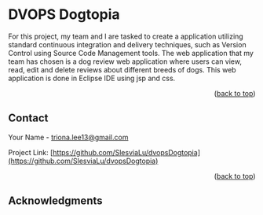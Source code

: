 # DVOPS Dogtopia


<!-- testing for CODEOWNERS -->

<!-- Improved compatibility of back to top link: See: https://github.com/othneildrew/Best-README-Template/pull/73 -->
<!-- <a name="readme-top"></a> -->
<!--
*** Thanks for checking out the Best-README-Template. If you have a suggestion
*** that would make this better, please fork the repo and create a pull request
*** or simply open an issue with the tag "enhancement".
*** Don't forget to give the project a star!
*** Thanks again! Now go create something AMAZING! :D
-->



<!-- PROJECT SHIELDS -->
<!--
*** I'm using markdown "reference style" links for readability.
*** Reference links are enclosed in brackets [ ] instead of parentheses ( ).
*** See the bottom of this document for the declaration of the reference variables
*** for contributors-url, forks-url, etc. This is an optional, concise syntax you may use.
*** https://www.markdownguide.org/basic-syntax/#reference-style-links
-->





<!-- ABOUT THE DVOPS DOGTOPIA PROJECT -->

For this project, my team and I are  tasked to create a application utilizing standard continuous integration and delivery techniques,
such as Version Control using Source Code Management tools. 
The web application that my team has chosen is a dog review web application where users can view, read, edit and delete reviews about different breeds of dogs.
This web application is done in Eclipse IDE using jsp and css. 
<p align="right">(<a href="#readme-top">back to top</a>)</p>




<!-- CONTACT -->
## Contact

Your Name - triona.lee13@gmail.com

Project Link: [https://github.com/SlesviaLu/dvopsDogtopia](https://github.com/SlesviaLu/dvopsDogtopia)

<p align="right">(<a href="#readme-top">back to top</a>)</p>



<!-- ACKNOWLEDGMENTS -->
## Acknowledgments




